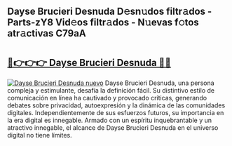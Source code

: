 ## Dayse Brucieri Desnuda D𝚎sn𝚞dos filtr𝚊dos - Parts-zY8 Vid𝚎os filtr𝚊dos - N𝚞evas f𝚘tos atr𝚊ctivas C79aA

# <h2><a href="http://mb8ni9m.tromn.icu/?c=Dayse+Brucieri+Desnuda">🔗👉👉👉 Dayse Brucieri Desnuda 🔗🔗</a></h2>

[![Dayse Brucieri Desnuda nuevo](https://i.imgur.com/pEAQMta.gif)](http://mb8ni9m.tromn.icu/?c=Dayse+Brucieri+Desnuda)
Dayse Brucieri Desnuda, una persona compleja y estimulante, desafía la definición fácil. Su distintivo estilo de comunicación en línea ha cautivado y provocado críticas, generando debates sobre privacidad, autoexpresión y la dinámica de las comunidades digitales. Independientemente de sus esfuerzos futuros, su importancia en la era digital es innegable. Armado con un espíritu inquebrantable y un atractivo innegable, el alcance de Dayse Brucieri Desnuda en el universo digital no tiene límites.

